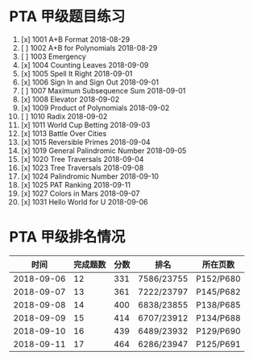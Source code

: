 # PTA 甲级题目练习
1. [x] 1001 A+B Format 2018-08-29 
2. [ ] 1002 A+B for Polynomials 2018-08-29
3. [ ] 1003 Emergency 
4. [x] 1004 Counting Leaves 2018-09-09
5. [x] 1005 Spell It Right 2018-09-01
6. [x] 1006 Sign In and Sign Out 2018-09-01
7. [ ] 1007 Maximum Subsequence Sum 2018-09-01
8. [x] 1008 Elevator 2018-09-02
9. [x] 1009 Product of Polynomials 2018-09-02
10. [ ] 1010 Radix 2018-09-02
11. [x] 1011 World Cup Betting 2018-09-03
13. [x] 1013 Battle Over Cities 
14. [x] 1015 Reversible Primes 2018-09-04 
15. [x] 1019 General Palindromic Number 2018-09-05
16. [x] 1020 Tree Traversals 2018-09-04
17. [x] 1023 Tree Traversals 2018-09-08
18. [x] 1024 Palindromic Number 2018-09-10
19. [x] 1025 PAT Ranking 2018-09-11
20. [x] 1027 Colors in Mars 2018-09-07
21. [x] 1031 Hello World for U 2018-09-06

# PTA 甲级排名情况
时间|完成题数|分数|排名|所在页数
--|--|--|--|--
2018-09-06 |12|331|7586/23755 |P152/P680
2018-09-07 |13|361|7222/23797 |P145/P682
2018-09-08 |14|400|6838/23855 |P138/P685
2018-09-09 |15|414|6707/23912 |P134/P688
2018-09-10 |16|439|6489/23932 |P129/P690
2018-09-11 |17|464|6286/23947 |P125/P691